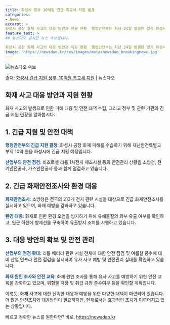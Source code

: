 ```yaml
---
title: 화성시 정부 10억원 긴급 특교세 지원 발표
categories:
- News
excerpt: >
화성시 공장 화재 사고의 대응 방안과 지원 현황  행정안전부는 지난 24일 발생한 경기 화성시 공장화재 피해…
feature_text: >
## 뉴스다오 실시간 뉴스 속보입니다.

화성시 공장 화재 사고의 대응 방안과 지원 현황  행정안전부는 지난 24일 발생한 경기 화성시 공장화재 피해…
image: 'https://newsdao.kr/res/images/meta/newsdao_breakingnews.jpg'
---
```


![뉴스다오 속보](https://newsdao.kr/res/images/meta/newsdao_breakingnews.jpg)

<p>출처: <a href="https://newsdao.kr/4424" rel="dofollow">화성시 긴급 지원 정부, 10억원 특교세 지원</a> | 뉴스다오</p>

<h2 data-ke-size="size26">화재 사고 대응 방안과 지원 현황</h2>

<p data-ke-size="size16">화재 사고의 발생으로 인한 피해 대응 및 안전 대책 수립, 그리고 정부 및 관련 기관의 긴급 지원 현황을 알아봅시다.</p>

<h2>1. <b>긴급 지원 및 안전 대책</b></h2>
<p><b><span style="color: #1a5490;">행정안전부의 긴급 지원 결정</span></b>: 화성시 공장 화재 피해를 수습하기 위해 재난안전특별교부세 10억 원을 화성시에 긴급 지원 예정입니다.</p>
<p><b><span style="color: #1a5490;">산업부의 안전 점검</span></b>: 비츠로셀 리튬 1차전지 제조시설 등의 안전관리 상황을 소방청, 전기안전공사, 가스안전공사 등과 함께 점검하고 있습니다.</p>

<h2>2. <b>긴급 화재안전조사와 환경 대응</b></h2>
<p><b><span style="color: #1a5490;">화재안전조사</span></b>: 소방청은 전국의 213개 전지 관련 시설을 대상으로 긴급 화재안전조사를 실시하고 있으며, 화재 예방을 강화하고 있습니다.</p>
<p><b><span style="color: #1a5490;">환경 대응</span></b>: 화재로 인한 환경 오염을 방지하기 위해 유해물질의 외부 유출 여부를 확인하고, 인근 하천에 방제선을 구축하여 유출방지 조치를 시행하고 있습니다.</p>

<h2>3. <b>대응 방안의 확보 및 안전 관리</b></h2>
<p><b><span style="color: #1a5490;">산업부의 점검 확대</span></b>: 리튬 배터리 관련 시설 전체에 대한 안전 점검 및 여름철 풍수해 대비 산업 인프라 안전 점검을 실시하여 유사 사고 예방 및 안전관리 실태를 확인하고 있습니다.</p>
<p><b><span style="color: #1a5490;">화재 원인 조사와 안전 교육</span></b>: 화재 원인 조사를 통해 유사 사고를 예방하기 위한 안전 교육을 강화하고 있으며, 위험물 저장 및 취급 규정 준수여부 등을 확인할 계획입니다.</p>

이렇듯, 화재 사고에 대한 신속한 대응과 예방을 위한 다양한 대책이 마련되어 있습니다. 더 많은 안전조치와 대응방안이 필요하지만, 현재로서는 효과적인 조치가 이루어지고 있는 상황입니다. 

빠르고 정확한 뉴스를 원한다면? 바로, <a href="https://newsdao.kr" rel="dofollow">https://newsdao.kr</a>


    
